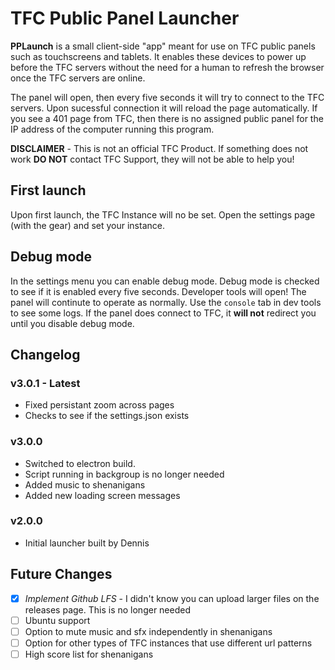 # TFC Public Panel Launcher

**PPLaunch** is a small client-side "app" meant for use on TFC public panels such as touchscreens and tablets. It enables these devices to power up before the TFC servers without the need for a human to refresh the browser once the TFC servers are online.

The panel will open, then every five seconds it will try to connect to the TFC servers. Upon sucessful connection it will reload the page automatically. If you see a 401 page from TFC, then there is no assigned public panel for the IP address of the computer running this program.

**DISCLAIMER** - This is not an official TFC Product. If something does not work **DO NOT** contact TFC Support, they will not be able to help you!

## First launch
Upon first launch, the TFC Instance will no be set. Open the settings page (with the gear) and set your instance.

## Debug mode
In the settings menu you can enable debug mode. Debug mode is checked to see if it is enabled every five seconds. Developer tools will open!
The panel will continute to operate as normally. Use the `console` tab in dev tools to see some logs. If the panel does connect to TFC, it **will not** redirect you until you disable debug mode. 

## Changelog

### v3.0.1 - **Latest**
- Fixed persistant zoom across pages
- Checks to see if the settings.json exists

### v3.0.0
- Switched to electron build. 
- Script running in backgroup is no longer needed
- Added music to shenanigans
- Added new loading screen messages

### v2.0.0
- Initial launcher built by Dennis

## Future Changes
- [x] *Implement Github LFS* - I didn't know you can upload larger files on the releases page. This is no longer needed
- [ ] Ubuntu support
- [ ] Option to mute music and sfx independently in shenanigans
- [ ] Option for other types of TFC instances that use different url patterns
- [ ] High score list for shenanigans
